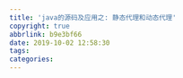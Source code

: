 ```yaml
---
title: 'java的源码及应用之: 静态代理和动态代理'
copyright: true
abbrlink: b9e3bf66
date: 2019-10-02 12:58:30
tags:
categories:
---
```

